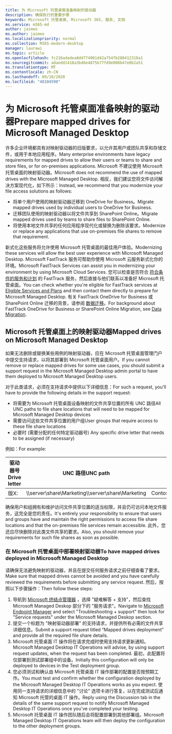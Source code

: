 ```yaml
---
title: 为 Microsoft 托管桌面准备映射的驱动器
description: 确保执行的重要步骤
keywords: Microsoft 托管桌面, Microsoft 365, 服务, 文档
ms.service: m365-md
author: jaimeo
ms.author: jaimeo
ms.localizationpriority: normal
ms.collection: M365-modern-desktop
manager: laurawi
ms.topic: article
ms.openlocfilehash: fc216adadea8dd774901d42a754fb288412318a1
ms.sourcegitcommit: adaedd1418a3bd6e4875b77fd9e008b47e0b2a51
ms.translationtype: MT
ms.contentlocale: zh-CN
ms.lasthandoff: 09/18/2020
ms.locfileid: "48104590"
---
```

#  <a name="prepare-mapped-drives-for-microsoft-managed-desktop"></a><span data-ttu-id="973c0-104">为 Microsoft 托管桌面准备映射的驱动器</span><span class="sxs-lookup"><span data-stu-id="973c0-104">Prepare mapped drives for Microsoft Managed Desktop</span></span>

<span data-ttu-id="973c0-105">许多企业环境都具有对映射驱动器的旧版要求，以允许其用户或团队共享和存储文件，或用于本地应用程序。</span><span class="sxs-lookup"><span data-stu-id="973c0-105">Many enterprise environments have legacy requirements for mapped drives to allow their users or teams to share and store files, or for on-premises applications.</span></span> <span data-ttu-id="973c0-106">Microsoft 不建议使用 Microsoft 托管桌面的映射驱动器。</span><span class="sxs-lookup"><span data-stu-id="973c0-106">Microsoft does not recommend the use of mapped drives with the Microsoft Managed Desktop.</span></span> <span data-ttu-id="973c0-107">相反，我们建议您将文件访问解决方案现代化，如下所示：</span><span class="sxs-lookup"><span data-stu-id="973c0-107">Instead, we recommend that you modernize your file access solutions as follows:</span></span>
  
- <span data-ttu-id="973c0-108">将单个用户使用的映射驱动器迁移到 OneDrive for Business。</span><span class="sxs-lookup"><span data-stu-id="973c0-108">Migrate mapped drives used by individual users to OneDrive for Business.</span></span> 
- <span data-ttu-id="973c0-109">迁移团队使用的映射驱动器以将文件共享到 SharePoint Online。</span><span class="sxs-lookup"><span data-stu-id="973c0-109">Migrate mapped drives used by teams to share files to SharePoint Online.</span></span> 
- <span data-ttu-id="973c0-110">将使用本地文件共享的任何应用程序现代化或替换为删除该要求。</span><span class="sxs-lookup"><span data-stu-id="973c0-110">Modernize or replace any applications that use on-premises file shares to remove that requirement.</span></span>
  
<span data-ttu-id="973c0-111">新式化这些服务将允许使用 Microsoft 托管桌面的最佳用户体验。</span><span class="sxs-lookup"><span data-stu-id="973c0-111">Modernizing these services will allow the best user experience with Microsoft Managed Desktop.</span></span> <span data-ttu-id="973c0-112">Microsoft FastTrack 服务可帮助你使用 Microsoft 云服务新式化你的环境。</span><span class="sxs-lookup"><span data-stu-id="973c0-112">Microsoft FastTrack Services can assist you in modernizing your environment by using Microsoft Cloud Services.</span></span> <span data-ttu-id="973c0-113">您可以检查是否符合 [符合条件的服务和计划](https://docs.microsoft.com/fasttrack/m365-eligible-services-and-plans) 的 FastTrack 服务，然后直接与他们联系以准备好 Microsoft 托管桌面。</span><span class="sxs-lookup"><span data-stu-id="973c0-113">You can check whether you're eligible for FastTrack services at [Eligible Services and Plans](https://docs.microsoft.com/fasttrack/m365-eligible-services-and-plans) and then contact them directly to prepare for Microsoft Managed Desktop.</span></span> <span data-ttu-id="973c0-114">有关 FastTrack OneDrive for Business 或 SharePoint Online 迁移的背景，请参阅 [数据迁移](https://docs.microsoft.com/fasttrack/o365-data-migration)。</span><span class="sxs-lookup"><span data-stu-id="973c0-114">For background about FastTrack OneDrive for Business or SharePoint Online Migration, see [Data Migration](https://docs.microsoft.com/fasttrack/o365-data-migration).</span></span>

## <a name="mapped-drives-on-microsoft-managed-desktop"></a><span data-ttu-id="973c0-115">Microsoft 托管桌面上的映射驱动器</span><span class="sxs-lookup"><span data-stu-id="973c0-115">Mapped drives on Microsoft Managed Desktop</span></span>
 
<span data-ttu-id="973c0-116">如果无法删除或替换某些用例的映射驱动器，应在 Microsoft 托管桌面管理门户中提交支持请求，以将其部署到 Microsoft 托管桌面用户。</span><span class="sxs-lookup"><span data-stu-id="973c0-116">If you cannot remove or replace mapped drives for some use cases, you should submit a support request in the Microsoft Managed Desktop admin portal to have them deployed to Microsoft Managed Desktop users.</span></span>
    
<span data-ttu-id="973c0-117">对于此类请求，必须在支持请求中提供以下详细信息：</span><span class="sxs-lookup"><span data-stu-id="973c0-117">For such a request, you'll have to provide the following details in the support request:</span></span> 

- <span data-ttu-id="973c0-118">将需要为 Microsoft 托管桌面设备映射的文件共享位置的所有 UNC 路径</span><span class="sxs-lookup"><span data-stu-id="973c0-118">All UNC paths to file share locations that will need to be mapped for Microsoft Managed Desktop devices</span></span> 
- <span data-ttu-id="973c0-119">需要访问这些文件共享位置的用户组</span><span class="sxs-lookup"><span data-stu-id="973c0-119">User groups that require access to these file share locations</span></span> 
- <span data-ttu-id="973c0-120">必要时 (需要分配的任何特定驱动器号) </span><span class="sxs-lookup"><span data-stu-id="973c0-120">Any specific drive letter that needs to be assigned (if necessary)</span></span>

<span data-ttu-id="973c0-121">例如：</span><span class="sxs-lookup"><span data-stu-id="973c0-121">For example:</span></span>

| <span data-ttu-id="973c0-122">驱动器号</span><span class="sxs-lookup"><span data-stu-id="973c0-122">Drive letter</span></span> | <span data-ttu-id="973c0-123">UNC 路径</span><span class="sxs-lookup"><span data-stu-id="973c0-123">UNC path</span></span> | <span data-ttu-id="973c0-124">用户组</span><span class="sxs-lookup"><span data-stu-id="973c0-124">User group</span></span> |
|--------------|----------|------------|
| <span data-ttu-id="973c0-125">版</span><span class="sxs-lookup"><span data-stu-id="973c0-125">X:</span></span>  | <span data-ttu-id="973c0-126">\\\server\share\Marketing</span><span class="sxs-lookup"><span data-stu-id="973c0-126">\\\server\share\Marketing</span></span> | <span data-ttu-id="973c0-127">ContosoMarketing</span><span class="sxs-lookup"><span data-stu-id="973c0-127">ContosoMarketing</span></span> |

<span data-ttu-id="973c0-128">确保用户和组拥有和维护访问文件共享位置的适当权限，并且仍可访问本地文件服务，这完全是您的责任。</span><span class="sxs-lookup"><span data-stu-id="973c0-128">It's entirely your responsibility to ensure that users and groups have and maintain the right permissions to access file share locations and that the on-premises file services remain accessible.</span></span> <span data-ttu-id="973c0-129">此外，您还应尽快删除对此类文件共享的要求。</span><span class="sxs-lookup"><span data-stu-id="973c0-129">Also, you should remove your requirements for such file shares as soon as possible.</span></span>

### <a name="to-have-mapped-drives-deployed-in-microsoft-managed-desktop"></a><span data-ttu-id="973c0-130">在 Microsoft 托管桌面中部署映射驱动器</span><span class="sxs-lookup"><span data-stu-id="973c0-130">To have mapped drives deployed in Microsoft Managed Desktop</span></span>
 
<span data-ttu-id="973c0-131">请确保无法避免映射的驱动器，并且在提交任何服务请求之前仔细查看了要求。</span><span class="sxs-lookup"><span data-stu-id="973c0-131">Make sure that mapped drives cannot be avoided and you have carefully reviewed the requirements before submitting any service request.</span></span> <span data-ttu-id="973c0-132">然后，按照以下步骤操作：</span><span class="sxs-lookup"><span data-stu-id="973c0-132">Then follow these steps:</span></span>

1. <span data-ttu-id="973c0-133">导航到 [Microsoft 终结点管理器](https://endpoint.microsoft.com/) ，选择 "疑难解答 + 支持"，然后查找 Microsoft Managed Deskop 部分下的 "服务请求"。</span><span class="sxs-lookup"><span data-stu-id="973c0-133">Navigate to [Microsoft Endpoint Manager](https://endpoint.microsoft.com/) and select "Troubleshooting + support" then look for "Service requests" under the Microsoft Managed Deskop section.</span></span>  
2. <span data-ttu-id="973c0-134">提交一个标题为 "映射驱动器部署" 的支持请求，并提供所有必需的文件共享详细信息。</span><span class="sxs-lookup"><span data-stu-id="973c0-134">Submit a support request titled “Mapped drives deployment” and provide all the required file share details.</span></span>  
3. <span data-ttu-id="973c0-135">Microsoft 托管桌面 IT 操作将在请求完成时使用支持请求更新通知。</span><span class="sxs-lookup"><span data-stu-id="973c0-135">Microsoft Managed Desktop IT Operations will advise, by using support request updates, when the request has been completed.</span></span> <span data-ttu-id="973c0-136">最初，此配置将仅部署到测试部署组中的设备。</span><span class="sxs-lookup"><span data-stu-id="973c0-136">Initially this configuration will only be deployed to devices in the Test deployment group.</span></span>  
4. <span data-ttu-id="973c0-137">您必须测试和确认由 Microsoft 托管桌面 IT 操作部署的配置是否按预期工作。</span><span class="sxs-lookup"><span data-stu-id="973c0-137">You must test and confirm whether the configuration deployed by the Microsoft Managed Desktop IT Operations works as you expect.</span></span> <span data-ttu-id="973c0-138">使用同一支持请求的详细信息中的 "讨论" 选项卡进行答复，以在完成测试后通知 Microsoft 托管的桌面 IT 操作。</span><span class="sxs-lookup"><span data-stu-id="973c0-138">Reply using the Discussion tab in the details of the same support request to notify Microsoft Managed Desktop IT Operations once you've completed your testing.</span></span>  
5. <span data-ttu-id="973c0-139">Microsoft 托管桌面 IT 操作团队随后会将配置部署到其他部署组。</span><span class="sxs-lookup"><span data-stu-id="973c0-139">Microsoft Managed Desktop IT Operations team will then deploy the configuration to the other deployment groups.</span></span> 
